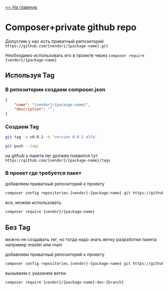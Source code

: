 [<< На главную](../README.md)

# Composer+private github repo

Допустим у нас есть приватный репозиторий `https://github.com/{vendor}/{package-name}.git`

Необходимо использовать его в проекте через `composer require {vendor}/{package-name}`

## Используя Tag

### В репозитории создаем composer.json
```json
{
    "name": "{vendor}/{package-name}",
    "description": "",
} 
```

### Создаем Tag
```bash
git tag -a v0.0.1 -m "version 0.0.1 alfa"
```
```bash
git push --tags
```
на github у пакета тег должен появится тут `https://github.com/{vendor}/{package-name}/tags`

### В проект где требуется пакет
добавляем приватный репозиторий к проекту
```bash
composer config repositories.{vendor}-{package-name} git https://github.com/{vendor}/{package-name}.git
```

все, можем использовать 
```bash
composer require {vendor}/{package-name}
```

## Без Tag

можно не создавать тег, но тогда надо знать ветку разработки пакета например master или main

добавляем приватный репозиторий к проекту
```bash
composer config repositories.{vendor}-{package-name} git https://github.com/{vendor}/{package-name}.git
```

вызываем с указанем ветки
```bash
composer require {vendor}/{package-name}:dev-{branch}
```